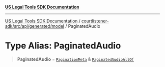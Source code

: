 [**US Legal Tools SDK Documentation**](../../../../../../README.md)

***

[US Legal Tools SDK Documentation](../../../../../../README.md) / [courtlistener-sdk/src/api/generated/model](../README.md) / PaginatedAudio

# Type Alias: PaginatedAudio

> **PaginatedAudio** = [`PaginationMeta`](../interfaces/PaginationMeta.md) & [`PaginatedAudioAllOf`](PaginatedAudioAllOf.md)
